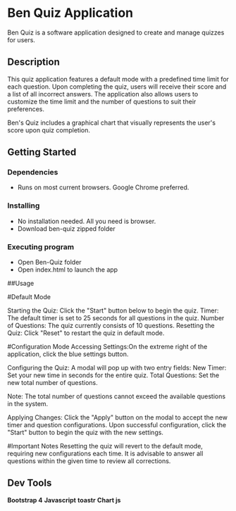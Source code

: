 # Ben Quiz Application

Ben Quiz is a software application designed to create and manage quizzes for users.

## Description

This quiz application features a default mode with a predefined time limit for each question. Upon completing the quiz, users will receive their score and a list of all incorrect answers. The application also allows users to customize the time limit and the number of questions to suit their preferences.

Ben's Quiz includes a graphical chart that visually represents the user's score upon quiz completion.

## Getting Started

### Dependencies

* Runs on most current browsers. Google Chrome preferred.

### Installing

* No installation needed. All you need is browser.
* Download ben-quiz zipped folder

### Executing program

* Open Ben-Quiz folder
* Open index.html to launch the app

##Usage

#Default Mode

Starting the Quiz: Click the "Start" button below to begin the quiz.
Timer: The default timer is set to 25 seconds for all questions in the quiz.
Number of Questions: The quiz currently consists of 10 questions.
Resetting the Quiz: Click "Reset" to restart the quiz in default mode.

#Configuration Mode
Accessing Settings:On the extreme right of the application, click the blue settings button.

Configuring the Quiz: A modal will pop up with two entry fields:
New Timer: Set your new time in seconds for the entire quiz.
Total Questions: Set the new total number of questions.

Note: The total number of questions cannot exceed the available questions in the system.

Applying Changes: Click the "Apply" button on the modal to accept the new timer and question configurations.
Upon successful configuration, click the "Start" button to begin the quiz with the new settings.

#Important Notes
Resetting the quiz will revert to the default mode, requiring new configurations each time.
It is advisable to answer all questions within the given time to review all corrections.

## Dev Tools
**Bootstrap 4**
**Javascript**
**toastr** 
**Chart js**






